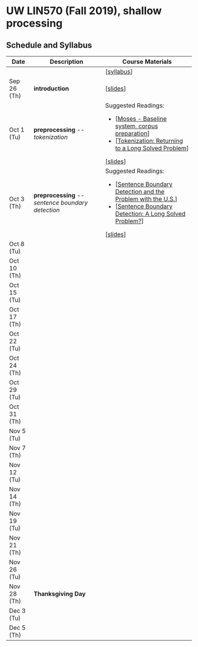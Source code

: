 # UW LIN570 (Fall 2019), shallow processing 


## Schedule and Syllabus 
| Date |	Description	 |Course Materials |
| ------ | ------ | ------  |
|  |  | [[syllabus](https://www.overleaf.com/)] |
| Sep 26 (Th) | **introduction** | [[slides](https://www.overleaf.com/read/kzsdqspjvpzk)]|
| Oct 1 (Tu) | **preprocessing** -- *tokenization* |  Suggested Readings:  <ul><li>[[Moses - Baseline system, corpus preparation](http://www.statmt.org/moses/?n=Moses.Baseline)]</li><li>[[Tokenization: Returning to a Long Solved Problem](http://aclweb.org/anthology/P/P12/P12-2074.pdf)]</li></ul> [[slides](https://www.overleaf.com/)]|
| Oct 3 (Th) | **preprocessing** -- *sentence boundary detection* | Suggested Readings:  <ul><li>[[Sentence Boundary Detection and the Problem with the U.S.](http://aclweb.org/anthology/N/N09/N09-2061.pdf)]</li><li>[[Sentence Boundary Detection: A Long Solved Problem?](http://aclweb.org/anthology/C/C12/C12-2096.pdf)]</li></ul> [[slides](https://www.overleaf.com/)]|
| Oct 8 (Tu) |  |   |
| Oct 10 (Th) |  |   |
| Oct 15 (Tu) |  |   |
| Oct 17 (Th) |  |   |
| Oct 22 (Tu) |  |   |
| Oct 24 (Th) |  |   |
| Oct 29 (Tu) |  |   |
| Oct 31 (Th) |  |   |
| Nov 5 (Tu) |  |   |
| Nov 7 (Th) |  |   |
| Nov 12 (Tu) |  |   |
| Nov 14 (Th) |  |   |
| Nov 19 (Tu) |  |   |
| Nov 21 (Th) |  |   |
| Nov 26 (Tu) |  |   |
| Nov 28 (Th) | **Thanksgiving Day**  |   |
| Dec 3 (Tu) |  |   |
| Dec 5 (Th) |  |   |

